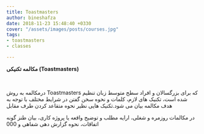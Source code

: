 ```yaml
---
title: Toastmasters
author: bineshafza
date: 2018-11-23 15:48:40 +0330
cover: "/assets/images/posts/courses.jpg"
tags:
- toastmasters
- classes

---
```

**مکالمه تکنیکی (Toastmasters)** 

 

درمکالمه به روش Toastmasters که برای بزرگسالان و افراد سطح متوسط زبان تنظیم شده است، تکنیک های لازم، کلمات و نحوه سخن گفتن در شرایط مختلف با توجه به هدف مکالمه بیان می شود.تکنیک هایی نظیر نحوه متقاعد کردن طرف مقابل 

در مکالمات روزمره و شغلی، ارایه مطلب و توضیح واقعه یا پروژه کاری، بیان طنز گونه اتفاقات، نحوه گزارش دهی شفاهی و 000 